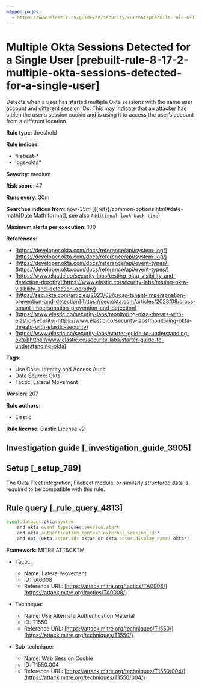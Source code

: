 ```yaml
---
mapped_pages:
  - https://www.elastic.co/guide/en/security/current/prebuilt-rule-8-17-2-multiple-okta-sessions-detected-for-a-single-user.html
---
```


# Multiple Okta Sessions Detected for a Single User [prebuilt-rule-8-17-2-multiple-okta-sessions-detected-for-a-single-user]

Detects when a user has started multiple Okta sessions with the same user account and different session IDs. This may indicate that an attacker has stolen the user’s session cookie and is using it to access the user’s account from a different location.

**Rule type**: threshold

**Rule indices**:

* filebeat-*
* logs-okta*

**Severity**: medium

**Risk score**: 47

**Runs every**: 30m

**Searches indices from**: now-35m ({{ref}}/common-options.html#date-math[Date Math format], see also [`Additional look-back time`](docs-content://solutions/security/detect-and-alert/create-detection-rule.md#rule-schedule))

**Maximum alerts per execution**: 100

**References**:

* [https://developer.okta.com/docs/reference/api/system-log/](https://developer.okta.com/docs/reference/api/system-log/)
* [https://developer.okta.com/docs/reference/api/event-types/](https://developer.okta.com/docs/reference/api/event-types/)
* [https://www.elastic.co/security-labs/testing-okta-visibility-and-detection-dorothy](https://www.elastic.co/security-labs/testing-okta-visibility-and-detection-dorothy)
* [https://sec.okta.com/articles/2023/08/cross-tenant-impersonation-prevention-and-detection](https://sec.okta.com/articles/2023/08/cross-tenant-impersonation-prevention-and-detection)
* [https://www.elastic.co/security-labs/monitoring-okta-threats-with-elastic-security](https://www.elastic.co/security-labs/monitoring-okta-threats-with-elastic-security)
* [https://www.elastic.co/security-labs/starter-guide-to-understanding-okta](https://www.elastic.co/security-labs/starter-guide-to-understanding-okta)

**Tags**:

* Use Case: Identity and Access Audit
* Data Source: Okta
* Tactic: Lateral Movement

**Version**: 207

**Rule authors**:

* Elastic

**Rule license**: Elastic License v2

## Investigation guide [_investigation_guide_3905]



## Setup [_setup_789]

The Okta Fleet integration, Filebeat module, or similarly structured data is required to be compatible with this rule.


## Rule query [_rule_query_4813]

```js
event.dataset:okta.system
    and okta.event_type:user.session.start
    and okta.authentication_context.external_session_id:*
    and not (okta.actor.id: okta* or okta.actor.display_name: okta*)
```

**Framework**: MITRE ATT&CKTM

* Tactic:

    * Name: Lateral Movement
    * ID: TA0008
    * Reference URL: [https://attack.mitre.org/tactics/TA0008/](https://attack.mitre.org/tactics/TA0008/)

* Technique:

    * Name: Use Alternate Authentication Material
    * ID: T1550
    * Reference URL: [https://attack.mitre.org/techniques/T1550/](https://attack.mitre.org/techniques/T1550/)

* Sub-technique:

    * Name: Web Session Cookie
    * ID: T1550.004
    * Reference URL: [https://attack.mitre.org/techniques/T1550/004/](https://attack.mitre.org/techniques/T1550/004/)



